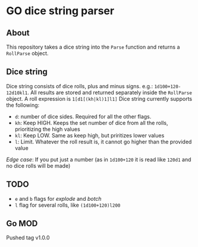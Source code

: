 # GO dice string parser
## About
This repository takes a dice string into the `Parse` function and returns a `RollParse` object.

## Dice string
Dice string consists of dice rolls, plus and minus signs. e.g.: `1d100+120-12d10kl1`. All results are stored and returned separately inside the `RollParse` object.
A roll expression is `1[d1[(kh|kl)1]l1]`
Dice string currently supports the following:
* `d`: number of dice sides. Required for all the other flags.
* `kh`: Keep HIGH. Keeps the set number of dice from all the rolls, prioritizing the high values
* `kl`: Keep LOW. Same as keep high, but priritizes lower values
* `l`: Limit. Whatever the roll result is, it cannot go higher than the provided value

*Edge case*: If you put just a number (as in `1d100+120` it is read like `120d1` and no dice rolls will be made)

## TODO
* `e` and `b` flags for *explode* and *botch*
* `l` flag for several rolls, like `(1d100+120)l200`

## Go MOD
Pushed tag v1.0.0